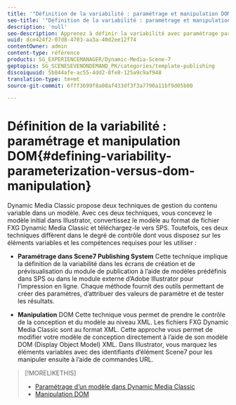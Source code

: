 ```yaml
---
title: '"Définition de la variabilité : paramétrage et manipulation DOM"'
seo-title: '"Définition de la variabilité : paramétrage et manipulation DOM"'
description: 'null'
seo-description: Apprenez à définir la variabilité avec paramétrage par rapport à la manipulation DOM.
uuid: dce424f2-07d8-4703-aa3a-40d2ee12f74
contentOwner: admin
content-type: référence
products: SG_EXPERIENCEMANAGER/Dynamic-Media-Scene-7
geptopics: SG_SCENESEVENONDEMAND_PK/categories/template-publishing
discoiquuid: 5b844afe-ac55-4dd2-8fe8-125a9c9af948
translation-type: tm+mt
source-git-commit: 6fff3699f8a08af433df3f3a7790a11bf9d05b00

---
```



# Définition de la variabilité : paramétrage et manipulation DOM{#defining-variability-parameterization-versus-dom-manipulation}

Dynamic Media Classic propose deux techniques de gestion du contenu variable dans un modèle. Avec ces deux techniques, vous concevez le modèle initial dans Illustrator, convertissez le modèle au format de fichier FXG Dynamic Media Classic et téléchargez-le vers SPS. Toutefois, ces deux techniques diffèrent dans le degré de contrôle dont vous disposez sur les éléments variables et les compétences requises pour les utiliser :

* **Paramétrage dans Scene7 Publishing System** Cette technique implique la définition de la variabilité dans les écrans de création et de prévisualisation du module de publication à l’aide de modèles prédéfinis dans SPS ou dans le module externe d’Adobe Illustrator pour l’impression en ligne. Chaque méthode fournit des outils permettant de créer des paramètres, d’attribuer des valeurs de paramètre et de tester les résultats.

* **Manipulation** DOM Cette technique vous permet de prendre le contrôle de la conception et du modèle au niveau XML. Les fichiers FXG Dynamic Media Classic sont au format XML. Cette approche vous permet de modifier votre modèle de conception directement à l’aide de son modèle DOM (Display Object Model) XML. Dans Illustrator, vous marquez les éléments variables avec des identifiants d’élément Scene7 pour les manipuler ensuite à l’aide de commandes URL.

>[!MORELIKETHIS]
>
>* [Paramétrage d’un modèle dans Dynamic Media Classic](parameterizing-template-scene7.md#parameterizing_a_template_in_scene7)
>* [Manipulation DOM](dom-manipulation.md#dom_manipulation)

